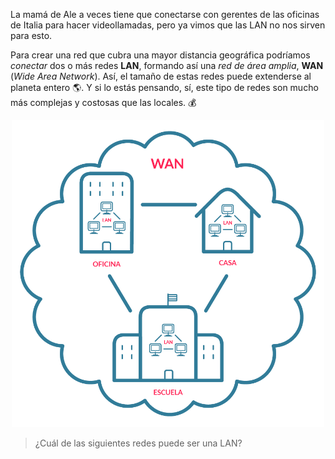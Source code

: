 La mamá de Ale a veces tiene que conectarse con gerentes de las oficinas de Italia para hacer videollamadas, pero ya vimos que las LAN no nos sirven para esto. 

Para crear una red que cubra una mayor distancia geográfica podríamos _conectar_ dos o más redes **LAN**, formando así una _red de área amplia_, **WAN** (_Wide Area Network_). Así, el tamaño de estas redes puede extenderse al planeta entero :earth_americas:. Y si lo estás pensando, sí, este tipo de redes son mucho más complejas y costosas que las locales. :moneybag:

<center><img src="https://raw.githubusercontent.com/MumukiProject/mumuki-guia-text-redes-e-internet/master/images/ej2b-01_1524147821353.png" alt="ej2b-01_1524147821353.png" width="500px" height="auto"></center>

> ¿Cuál de las siguientes redes puede ser una LAN?

